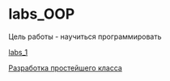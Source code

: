 # labs_OOP

Цель работы - научиться программировать

[labs_1](https://github.com/Oktawn/labs_OOP/tree/labs_1)

[Разработка простейшего класса](https://github.com/Oktawn/labs_OOP/tree/labs_2)

